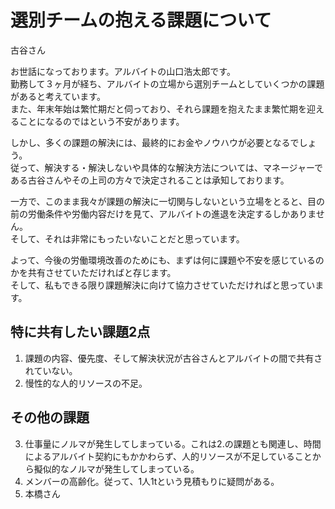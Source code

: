 # 選別チームの抱える課題について

古谷さん<br>

お世話になっております。アルバイトの山口浩太郎です。<br>
勤務して３ヶ月が経ち、アルバイトの立場から選別チームとしていくつかの課題があると考えています。<br>
また、年末年始は繁忙期だと伺っており、それら課題を抱えたまま繁忙期を迎えることになるのではという不安があります。<br>

しかし、多くの課題の解決には、最終的にお金やノウハウが必要となるでしょう。<br>
従って、解決する・解決しないや具体的な解決方法については、マネージャーである古谷さんやその上司の方々で決定されることは承知しております。<br>

一方で、このまま我々が課題の解決に一切関与しないという立場をとると、目の前の労働条件や労働内容だけを見て、アルバイトの進退を決定するしかありません。<br>
そして、それは非常にもったいないことだと思っています。<br>

よって、今後の労働環境改善のためにも、まずは何に課題や不安を感じているのかを共有させていただければと存じます。<br>
そして、私もできる限り課題解決に向けて協力させていただければと思っています。

## 特に共有したい課題2点
1. 課題の内容、優先度、そして解決状況が古谷さんとアルバイトの間で共有されていない。
2. 慢性的な人的リソースの不足。

## その他の課題
3. 仕事量にノルマが発生してしまっている。これは2.の課題とも関連し、時間によるアルバイト契約にもかかわらず、人的リソースが不足していることから擬似的なノルマが発生してしまっている。
4. メンバーの高齢化。従って、1人1tという見積もりに疑問がある。
5. 本橋さん

